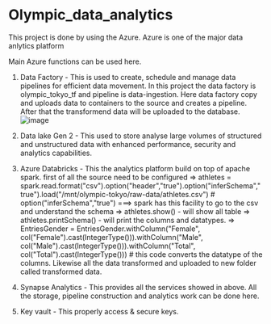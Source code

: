 # Olympic_data_analytics

This project is done by using the Azure. Azure is one of the major data anlytics platform

Main Azure functions can be used here.

1) Data Factory      -  This is used to create, schedule and manage data pipelines for efficient data 
                        movement.   In this project the data factory is olympic_tokyo_tf  and pipeline is data-ingestion. Here data factory copy and uploads data to containers to the source and creates a pipeline. After that the                                    transformend data will be uploaded to the database.
                        ![image](https://github.com/priyanthan07/Olympic_data_analytics/assets/129021635/dba8d39d-bb1f-4869-918c-32efd54ad0fd)

                       

   
2) Data lake Gen 2   -  This used to store analyse large volumes of structured and unstructured data with enhanced performance, security and analytics capabilities. 
3) Azure Databricks  -  This the analytics platform build on top of apache spark. first of all the source need to be configured
                         => athletes = spark.read.format("csv").option("header","true").option("inferSchema","true").load("/mnt/olympic-tokyo/raw-data/athletes.csv")
                            # option("inferSchema","true") ===> spark has this facility to go to the csv and understand the schema
                         => athletes.show()  - will show all table
                         => athletes.printSchema() - will print the columns and datatypes.
                         => EntriesGender = EntriesGender.withColumn("Female", col("Female").cast(IntegerType())).withColumn("Male", col("Male").cast(IntegerType())).withColumn("Total", col("Total").cast(IntegerType()))
                            #  this code converts the datatype of the columns.
                         Likewise all the data transformed and uploaded to new folder called transformed data.
                          
6) Synapse Analytics -  This provides all the services showed in above.  All the storage, pipeline construction and analytics work can be done here.
8) Key vault         -  This properly access & secure keys. 
